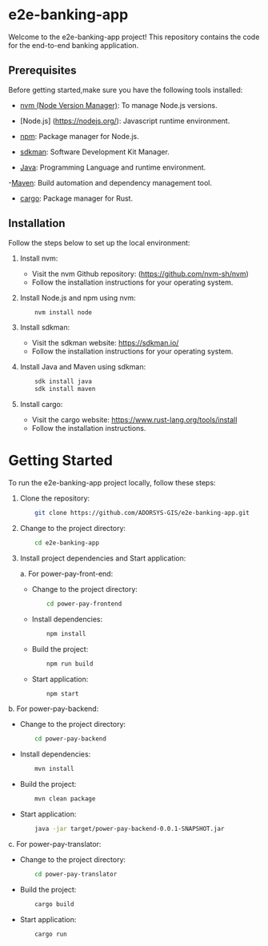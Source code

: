 # e2e-banking-app
Welcome to the e2e-banking-app project! This repository contains the code for the end-to-end banking application.

## Prerequisites

Before getting started,make sure you have the following tools installed:

- [nvm (Node Version Manager)](https://github.com/nvm-sh/nvm): To manage Node.js versions.

- [Node.js] (https://nodejs.org/): Javascript runtime environment.

- [npm](https://www.npmjs.com/): Package manager for Node.js.

- [sdkman](https://sdkman.io/): Software Development Kit Manager.

- [Java](https://www.java.com/): Programming Language and runtime environment.

-[Maven](https://maven.apache.org/): Build automation and dependency management tool.

- [cargo](https://doc.rust-lang.org/cargo/): Package manager for Rust.

## Installation

Follow the steps below to set up the local environment:

1. Install nvm:
    - Visit the nvm Github repository: (https://github.com/nvm-sh/nvm)
    - Follow the installation instructions for your operating system.

2. Install Node.js and npm using nvm:
    ``` bash
        nvm install node
    ```

3. Install sdkman:
    - Visit the sdkman website: https://sdkman.io/
    - Follow the installation instructions for your operating system.

4. Install Java and Maven using sdkman:
    ``` bash
        sdk install java
        sdk install maven
    ```

5. Install cargo:
    - Visit the cargo website: https://www.rust-lang.org/tools/install
    - Follow the installation instructions.

# Getting Started

To run the e2e-banking-app project locally, follow these steps:

1. Clone the repository:
    ``` bash
        git clone https://github.com/ADORSYS-GIS/e2e-banking-app.git
    ```

2. Change to the project directory:
    ``` bash
        cd e2e-banking-app
    ```

3. Install project dependencies and Start application:

    a. For power-pay-front-end:
   - Change to the project directory:
        ``` bash
            cd power-pay-frontend
        ```
   - Install dependencies:
        ``` bash
            npm install
        ```
        
    - Build the project:
        ``` bash
            npm run build
        ```
        
    - Start application:
        ``` bash
            npm start
        ```
        

b. For power-pay-backend:
- Change to the project directory:
    ``` bash
        cd power-pay-backend
    ```
- Install dependencies:
    ``` bash
        mvn install
    ```
- Build the project:
    ``` bash
        mvn clean package
    ```
- Start application:
    ``` bash
        java -jar target/power-pay-backend-0.0.1-SNAPSHOT.jar
    ```

c. For power-pay-translator:
- Change to the project directory:
    ``` bash
        cd power-pay-translator
    ```

- Build the project:
    ``` bash
        cargo build
    ```
    
- Start application:
    ``` bash
        cargo run
    ```
